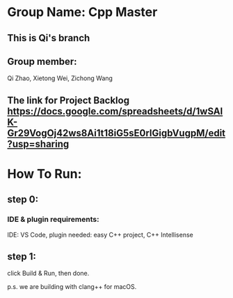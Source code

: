 # Group Name: Cpp Master
## This is Qi's branch 

## Group member:
Qi	Zhao,
Xietong	Wei,
Zichong	Wang

## The link for Project Backlog https://docs.google.com/spreadsheets/d/1wSAlK-Gr29VogOj42ws8Ai1t18iG5sE0rlGigbVugpM/edit?usp=sharing

# How To Run:

## step 0:

### IDE & plugin requirements:
IDE: VS Code, 
plugin needed: easy C++ project,
C++ Intellisense

## step 1:

click Build & Run, 
then done. 

p.s. we are building with clang++ for macOS.
